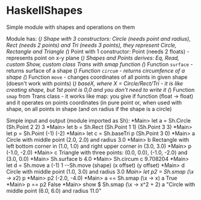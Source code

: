 # HaskellShapes
Simple module with shapes and operations on them

Module has:
(*) Shape with 3 constructors: Circle (needs point and radius), Rect (needs 2 points) and Tri (needs 3 points), they represent Circle, Rectangle and Triangle
(*) Point with 1 constructor: Point (needs 2 floats) - represents point on x-y plane
(*) Shapes and Points derives: Eq, Read, custom Show, custom class Trans with smap function
(*) Function `surface` - returns surface of a shape
(*) Function `circum` - returns circumfence of a shape
(*) Function `move` - changes coordinates of all points in given shape (doesn't work with points)
(*) baseX, where X = Circle/Rect/Tri - it is like creating shape, but 1st point is 0,0 and you don't need to write it
(*) Function `smap` from Trans class - it works like map: you give if function (float -> float) and it operates on points coordinates (in pure point or, when used with shape, on all points in shape (and on radius if the shape is a circle)

Simple input and output (module imported as Sh):
*Main> let a = Sh.Circle (Sh.Point 2 2) 3
*Main> let b = Sh.Rect (Sh.Point 1 1) (Sh.Point 3 3)
*Main> let p = Sh.Point (-1) (-2)
*Main> let c = Sh.baseTri p (Sh.Point 3 0)
*Main> a
Circle with middle point (2.0, 2.0) and radius 3.0
*Main> b
Rectangle with left bottom corner in (1.0, 1.0) and right upper corner in (3.0, 3.0)
*Main> p
(-1.0, -2.0)
*Main> c
Triangle with three points: (0.0, 0.0), (-1.0, -2.0) and (3.0, 0.0)
*Main> Sh.surface b
4.0
*Main> Sh.circum c
9.708204
*Main> let d = Sh.move a (-1) 1   --Sh.move (shape) (x offset) (y offset)
*Main> d
Circle with middle point (1.0, 3.0) and radius 3.0
*Main> let p2 = Sh.smap (\x -> x*2) p
*Main> p2
(-2.0, -4.0)
*Main> a == Sh.smap  (\x -> x) a
True
*Main> p == p2
False
*Main> show $ Sh.smap (\x -> x^2 + 2) a
"Circle with middle point (6.0, 6.0) and radius 11.0"
